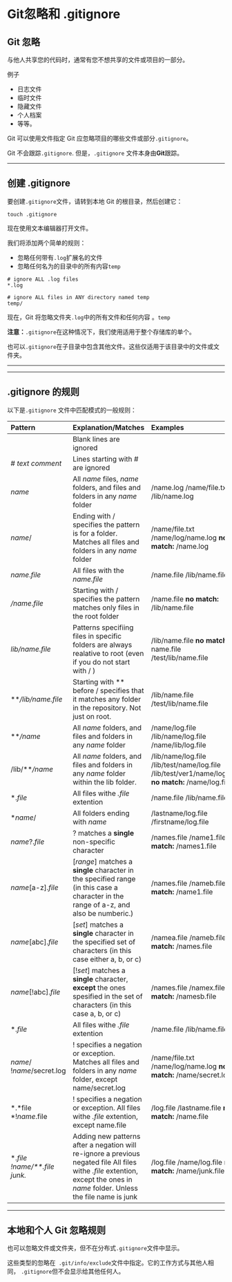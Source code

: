 # Git忽略和 .gitignore

## Git 忽略

与他人共享您的代码时，通常有您不想共享的文件或项目的一部分。

例子

- 日志文件
- 临时文件
- 隐藏文件
- 个人档案
- 等等。

Git 可以使用文件指定 Git 应忽略项目的哪些文件或部分`.gitignore`。

Git 不会跟踪`.gitignore`. 但是，`.gitignore` 文件本身由**Git**跟踪。

------

## 创建 .gitignore

要创建`.gitignore`文件，请转到本地 Git 的根目录，然后创建它：

```
touch .gitignore
```

现在使用文本编辑器打开文件。

我们将添加两个简单的规则：

- 忽略任何带有`.log`扩展名的文件
- 忽略任何名为的目录中的所有内容`temp`

```shell
# ignore ALL .log files
*.log

# ignore ALL files in ANY directory named temp
temp/
```

现在，Git 将忽略文件夹`.log`中的所有文件和任何内容 。`temp`

**注意：**`.gitignore`在这种情况下，我们使用适用于整个存储库的单个。

也可以`.gitignore`在子目录中包含其他文件。这些仅适用于该目录中的文件或文件夹。

------

------

## .gitignore 的规则

以下是`.gitignore` 文件中匹配模式的一般规则： 

| Pattern                          | Explanation/Matches                                          | Examples                                                     |
| :------------------------------- | :----------------------------------------------------------- | :----------------------------------------------------------- |
|                                  | Blank lines are ignored                                      |                                                              |
| # *text comment*                 | Lines starting with # are ignored                            |                                                              |
| *name*                           | All *name* files, *name* folders, and files and folders in any *name* folder | /name.log /name/file.txt /lib/name.log                       |
| *name*/                          | Ending with / specifies the pattern is for a folder. Matches all files and folders in any *name* folder | /name/file.txt /name/log/name.log  **no match:** /name.log   |
| *name*.*file*                    | All files with the *name.file*                               | /name.file /lib/name.file                                    |
| */name*.*file*                   | Starting with / specifies the pattern matches only files in the root folder | /name.file  **no match:** /lib/name.file                     |
| *lib/name*.*file*                | Patterns specifiing files in specific folders are always realative to root (even if you do not start with / ) | /lib/name.file  **no match:** name.file /test/lib/name.file  |
| ***/lib/name.file*               | Starting with ** before / specifies that it matches any folder in the repository. Not just on root. | /lib/name.file /test/lib/name.file                           |
| ***/name*                        | All *name* folders, and files and folders in any *name* folder | /name/log.file /lib/name/log.file /name/lib/log.file         |
| /lib/***/name*                   | All *name* folders, and files and folders in any *name* folder within the lib folder. | /lib/name/log.file /lib/test/name/log.file /lib/test/ver1/name/log.file  **no match:** /name/log.file |
| *.*file*                         | All files withe *.file* extention                            | /name.file /lib/name.file                                    |
| **name*/                         | All folders ending with *name*                               | /lastname/log.file /firstname/log.file                       |
| *name*?.*file*                   | ? matches a **single** non-specific character                | /names.file /name1.file  **no match:** /names1.file          |
| *name*[a-z].*file*               | [*range*] matches a **single** character in the specified range (in this case a character in the range of a-z, and also be numberic.) | /names.file /nameb.file  **no match:** /name1.file           |
| *name*[abc].*file*               | [*set*] matches a **single** character in the specified set of characters (in this case either a, b, or c) | /namea.file /nameb.file  **no match:** /names.file           |
| *name*[!abc].*file*              | [!*set*] matches a **single** character, **except** the ones spesified in the set of characters (in this case a, b, or c) | /names.file /namex.file  **no match:** /namesb.file          |
| *.*file*                         | All files withe *.file* extention                            | /name.file /lib/name.file                                    |
| *name*/ !*name*/secret.log       | ! specifies a negation or exception. Matches all files and folders in any *name* folder, except name/secret.log | /name/file.txt /name/log/name.log  **no match:** /name/secret.log |
| *.*file *!*name*.file            | ! specifies a negation or exception. All files withe *.file* extention, except name.file | /log.file /lastname.file  **no match:** /name.file           |
| *.*file *!*name*/**.file* junk.* | Adding new patterns after a negation will re-ignore a previous negated file All files withe *.file* extention, except the ones in *name* folder. Unless the file name is junk | /log.file /name/log.file  **no match:** /name/junk.file      |

------

## 本地和个人 Git 忽略规则

也可以忽略文件或文件夹，但不在分布式`.gitignore`文件中显示。

这些类型的忽略在` .git/info/exclude`文件中指定。它的工作方式与其他人相同， `.gitignore`但不会显示给其他任何人。